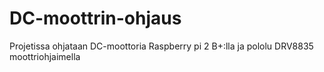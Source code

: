 # DC-moottrin-ohjaus
Projetissa ohjataan DC-moottoria Raspberry pi 2 B+:lla ja pololu DRV8835 moottriohjaimella
